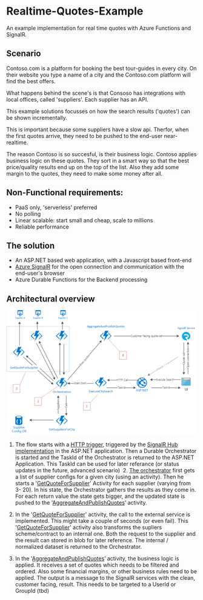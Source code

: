 ﻿# Realtime-Quotes-Example
An example implementation for real time quotes with Azure Functions and SignalR.

## Scenario
Contoso.com is a platform for booking the best tour-guides in every city. On their website you type a name of a city and the Contoso.com platform will find the best offers.

What happens behind the scene's is that Consoso has integrations with local offices, called 'suppliers'. Each supplier has an API.

This example solutions focusses on how the search results ('quotes') can be shown incrementally.

This is important because some suppliers have a slow api. Therfor, when the first quotes arrive, they need to be pushed to the end-user near-realtime.

The reason Contoso is so succesful, is their business logic. Contoso applies business logic on these quotes. They sort in a smart way so that the best price/quality results end up on the top of the list. Also they add some margin to the quotes, they need to make some money after all.

## Non-Functional requirements:
* PaaS only, 'serverless' preferred
* No polling
* Linear scalable: start small and cheap, scale to millions
* Reliable performance

## The solution

* An ASP.NET based web application, with a Javascript based front-end
* [Azure SignalR](https://azure.microsoft.com/nl-nl/services/signalr-service/) for the open connection and communication with the end-user's browser
* Azure Durable Functions for the Backend processing

## Architectural overview

![Overview](Docs/Overview.png)

1. The flow starts with a [HTTP trigger](./Functions/HttpTrigger.cs), triggered by the [SignalR Hub implementation](./Frontend/QuotesHub.cs) in the ASP.NET application. Then a Durable Orchestrator is started and the TaskId of the Orchestrator is returned to the ASP.NET Application. This TaskId can be used for later referance (or status updates in the future, advanced scenario)  2. [The orchestrator](./Functions/Orchestrator.cs) first gets a list of supplier configs for a given city (using an activity). Then he starts a '[GetQuoteForSupplier](./Functions/GetQuoteForSupplier.cs)' Activity for each supplier (varying from 3- 20). In his state, the Orchestrator gathers the results as they come in. For each return value the state gets bigger, and the updated state is pushed to the '[AggregateAndPublishQuotes](./Functions/qAggregateAndPublishQuotes.cs)’ activity.

3. In the '[GetQuoteForSupplier](./Functions/GetQuoteForSupplier.cs)' activity, the call to the external service is implemented. This might take a couple of seconds (or even fail). This '[GetQuoteForSupplier](./Functions/GetQuoteForSupplier.cs)' activity also transforms the supliers scheme/contract to an internal one. Both the request to the supplier and the result can stored in blob for later reference. The internal / normalized dataset is returned to the Orchestrator.

4. In the '[AggregateAndPublishQuotes](./Functions/AggregateAndPublishQuotes.cs)’ activity, the business logic is applied. It receives a set of quotes which needs to be filtered and ordered. Also some financial margins, or other business rules need to be applied. The output is a message to the SignalR services with the clean, customer facing, result. This needs to be targeted to a UserId or GroupId (tbd)